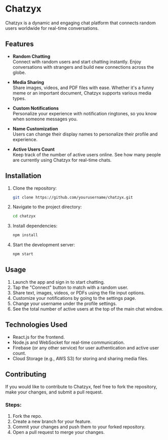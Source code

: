 # **Chatzyx**

Chatzyx is a dynamic and engaging chat platform that connects random users worldwide for real-time conversations.

## **Features**

- **Random Chatting**  
  Connect with random users and start chatting instantly. Enjoy conversations with strangers and build new connections across the globe.

- **Media Sharing**  
  Share images, videos, and PDF files with ease. Whether it's a funny meme or an important document, Chatzyx supports various media types.

- **Custom Notifications**  
  Personalize your experience with notification ringtones, so you know when someone messages you.

- **Name Customization**  
  Users can change their display names to personalize their profile and experience.

- **Active Users Count**  
  Keep track of the number of active users online. See how many people are currently using Chatzyx for real-time chats.

## **Installation**

1. Clone the repository:
    ```bash
    git clone https://github.com/yourusername/chatzyx.git
    ```
2. Navigate to the project directory:
    ```bash
    cd chatzyx
    ```
3. Install dependencies:
    ```bash
    npm install
    ```
4. Start the development server:
    ```bash
    npm start
    ```

## **Usage**

1. Launch the app and sign in to start chatting.
2. Tap the "Connect" button to match with a random user.
3. Share text, images, videos, or PDFs using the file input options.
4. Customize your notifications by going to the settings page.
5. Change your username under the profile settings.
6. See the total number of active users at the top of the main chat window.

## **Technologies Used**

- React.js for the frontend.
- Node.js and WebSocket for real-time communication.
- Firebase (or any other service) for user authentication and active user count.
- Cloud Storage (e.g., AWS S3) for storing and sharing media files.

## **Contributing**

If you would like to contribute to Chatzyx, feel free to fork the repository, make your changes, and submit a pull request.

### Steps:
1. Fork the repo.
2. Create a new branch for your feature.
3. Commit your changes and push them to your forked repository.
4. Open a pull request to merge your changes.
